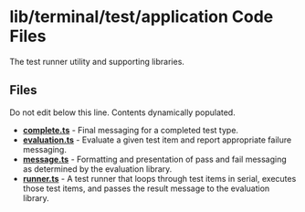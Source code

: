 # lib/terminal/test/application Code Files
The test runner utility and supporting libraries.

## Files
Do not edit below this line.  Contents dynamically populated.

* **[complete.ts](complete.ts)**     - Final messaging for a completed test type.
* **[evaluation.ts](evaluation.ts)** - Evaluate a given test item and report appropriate failure messaging.
* **[message.ts](message.ts)**       - Formatting and presentation of pass and fail messaging as determined by the evaluation library.
* **[runner.ts](runner.ts)**         - A test runner that loops through test items in serial, executes those test items, and passes the result message to the evaluation library.